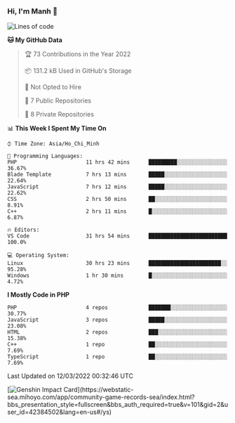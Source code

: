 ### Hi, I'm Manh 👋

<!--START_SECTION:waka-->
![Lines of code](https://img.shields.io/badge/From%20Hello%20World%20I%27ve%20Written-2%20Million%20lines%20of%20code-blue)

**🐱 My GitHub Data** 

> 🏆 73 Contributions in the Year 2022
 > 
> 📦 131.2 kB Used in GitHub's Storage 
 > 
> 🚫 Not Opted to Hire
 > 
> 📜 7 Public Repositories 
 > 
> 🔑 8 Private Repositories  
 > 
📊 **This Week I Spent My Time On** 

```text
⌚︎ Time Zone: Asia/Ho_Chi_Minh

💬 Programming Languages: 
PHP                      11 hrs 42 mins      █████████░░░░░░░░░░░░░░░░   36.67% 
Blade Template           7 hrs 13 mins       █████░░░░░░░░░░░░░░░░░░░░   22.64% 
JavaScript               7 hrs 12 mins       █████░░░░░░░░░░░░░░░░░░░░   22.62% 
CSS                      2 hrs 50 mins       ██░░░░░░░░░░░░░░░░░░░░░░░   8.91% 
C++                      2 hrs 11 mins       █░░░░░░░░░░░░░░░░░░░░░░░░   6.87%

🔥 Editors: 
VS Code                  31 hrs 54 mins      █████████████████████████   100.0%

💻 Operating System: 
Linux                    30 hrs 23 mins      ███████████████████████░░   95.28% 
Windows                  1 hr 30 mins        █░░░░░░░░░░░░░░░░░░░░░░░░   4.72%

```

**I Mostly Code in PHP** 

```text
PHP                      4 repos             ███████░░░░░░░░░░░░░░░░░░   30.77% 
JavaScript               3 repos             █████░░░░░░░░░░░░░░░░░░░░   23.08% 
HTML                     2 repos             ███░░░░░░░░░░░░░░░░░░░░░░   15.38% 
C++                      1 repo              ██░░░░░░░░░░░░░░░░░░░░░░░   7.69% 
TypeScript               1 repo              ██░░░░░░░░░░░░░░░░░░░░░░░   7.69%

```



 Last Updated on 12/03/2022 00:32:46 UTC
<!--END_SECTION:waka-->

[![Genshin Impact Card](https://api.mn07.xyz/genshin/card/42384502?)](https://webstatic-sea.mihoyo.com/app/community-game-records-sea/index.html?bbs_presentation_style=fullscreen&bbs_auth_required=true&v=101&gid=2&user_id=42384502&lang=en-us#/ys)
